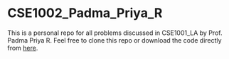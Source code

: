 # CSE1002_Padma_Priya_R
This is a personal repo for all problems discussed in CSE1001_LA by Prof. Padma Priya R.
Feel free to clone this repo or download the code directly from [here](https://github.com/pranavkarande/CSE1002_Padma_Priya_R/archive/1.0.zip).
